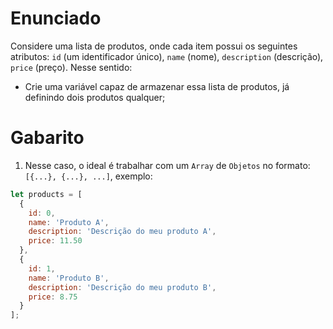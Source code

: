 # Enunciado

Considere uma lista de produtos, onde cada item possui os seguintes atributos: `id` (um identificador único), `name` (nome), `description` (descrição), `price` (preço). Nesse sentido:

- Crie uma variável capaz de armazenar essa lista de produtos, já definindo dois produtos qualquer;

# Gabarito

1. Nesse caso, o ideal é trabalhar com um `Array` de `Objetos` no formato: `[{...}, {...}, ...]`, exemplo:

```javascript
let products = [
  {
    id: 0,
    name: 'Produto A',
    description: 'Descrição do meu produto A',
    price: 11.50
  },
  {
    id: 1,
    name: 'Produto B',
    description: 'Descrição do meu produto B',
    price: 8.75
  }
];
```